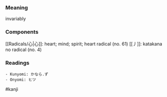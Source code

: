 ### Meaning

invariably

### Components

[[Radicals/心|心]]: heart; mind; spirit; heart radical (no. 61) [[丿]]: katakana no radical (no. 4)

### Readings

```
- Kunyomi: かなら.ず
- Onyomi: ヒツ
```

#kanji